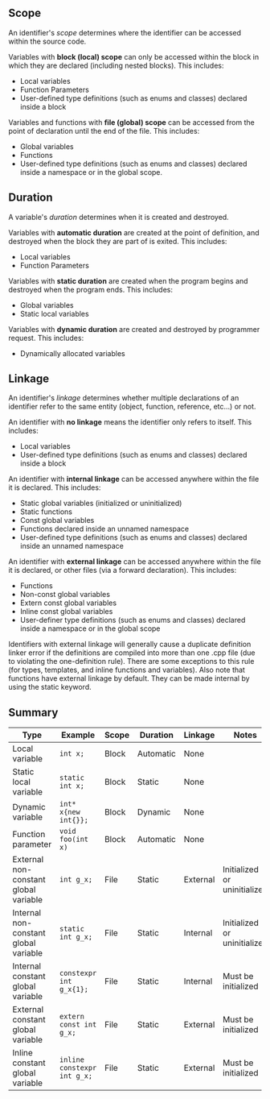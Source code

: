 

## Scope

An identifier's *scope* determines where the identifier can be accessed within the source code.

Variables with **block (local) scope** can only be accessed within the block in which they are declared (including nested blocks). This includes:
- Local variables
- Function Parameters
- User-defined type definitions (such as enums and classes) declared inside a block

Variables and functions with **file (global) scope** can be accessed from the point of declaration until the end of the file. This includes:
- Global variables
- Functions
- User-defined type definitions (such as enums and classes) declared inside a namespace or in the global scope.

## Duration

A variable's *duration* determines when it is created and destroyed.

Variables with **automatic duration** are created at the point of definition, and destroyed when the block they are part of is exited. This includes:
- Local variables
- Function Parameters

Variables with **static duration** are created when the program begins and destroyed when the program ends. This includes:
- Global variables
- Static local variables

Variables with **dynamic duration** are created and destroyed by programmer request. This includes:
- Dynamically allocated variables

## Linkage

An identifier's *linkage* determines whether multiple declarations of an identifier refer to the same entity (object, function, reference, etc...) or not.

An identifier with **no linkage** means the identifier only refers to itself. This includes:
- Local variables
- User-defined type definitions (such as enums and classes) declared inside a block

An identifier with **internal linkage** can be accessed anywhere within the file it is declared. This includes:
- Static global variables (initialized or uninitialized)
- Static functions
- Const global variables
- Functions declared inside an unnamed namespace
- User-defined type definitions (such as enums and classes) declared inside an unnamed namespace

An identifier with **external linkage** can be accessed anywhere within the file it is declared, or other files (via a forward declaration). This includes:
- Functions
- Non-const global variables
- Extern const global variables
- Inline const global variables
- User-definer type definitions (such as enums and classes) declared inside a namespace or in the global scope

Identifiers with external linkage will generally cause a duplicate definition linker error if the definitions are compiled into more than one .cpp file (due to violating the one-definition rule). There are some exceptions to this rule (for types, templates, and inline functions and variables). Also note that functions have external linkage by default. They can be made internal by using the static keyword.

## Summary

|  Type | Example | Scope | Duration | Linkage | Notes |
|---|---|---|---|---|---|
|Local variable | `int x;`| Block | Automatic | None | |
|Static local variable | `static int x;`| Block | Static | None | |
|Dynamic variable | `int* x{new int{}};`| Block | Dynamic | None | |
|Function parameter | `void foo(int x)`| Block | Automatic | None | |
|External non-constant global variable | `int g_x;`| File | Static | External | Initialized or uninitialized |
|Internal non-constant global variable | `static int g_x;`| File | Static | Internal | Initialized or uninitialized |
|Internal constant global variable | `constexpr int g_x{1};`| File | Static | Internal | Must be initialized |
|External constant global variable | `extern const int g_x;`| File | Static | External | Must be initialized |
|Inline constant global variable | `inline constexpr int g_x;`| File | Static | External | Must be initialized |

